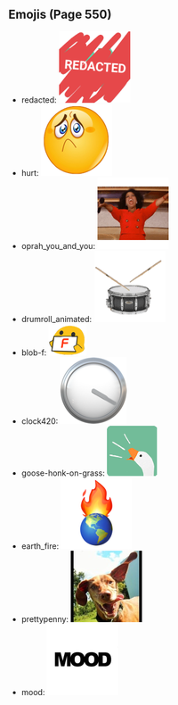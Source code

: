 
## Emojis (Page 550)

* redacted: ![redacted](output/redacted.png)
* hurt: ![hurt](output/hurt.png)
* oprah_you_and_you: ![oprah_you_and_you](output/oprah_you_and_you.gif)
* drumroll_animated: ![drumroll_animated](output/drumroll_animated.gif)
* blob-f: ![blob-f](output/blob-f.png)
* clock420: ![clock420](output/clock420.png)
* goose-honk-on-grass: ![goose-honk-on-grass](output/goose-honk-on-grass.png)
* earth_fire: ![earth_fire](output/earth_fire.png)
* prettypenny: ![prettypenny](output/prettypenny.jpg)
* mood: ![mood](output/mood.png)
